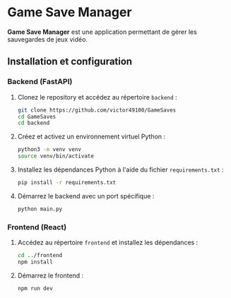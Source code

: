 
# Game Save Manager

**Game Save Manager** est une application permettant de gérer les sauvegardes de jeux vidéo.

## Installation et configuration

### Backend (FastAPI)

1. Clonez le repository et accédez au répertoire `backend` :

   ```bash
   git clone https://github.com/victor49100/GameSaves
   cd GameSaves
   cd backend
   ```

2. Créez et activez un environnement virtuel Python :

   ```bash
   python3 -m venv venv
   source venv/bin/activate
   ```

3. Installez les dépendances Python à l'aide du fichier `requirements.txt` :

   ```bash
   pip install -r requirements.txt
   ```

4. Démarrez le backend avec un port spécifique :

   ```bash
   python main.py
   ```
### Frontend (React)

1. Accédez au répertoire `frontend` et installez les dépendances :

   ```bash
   cd ../frontend
   npm install
   ```

2. Démarrez le frontend :
   ```bash
   npm run dev
   ```
